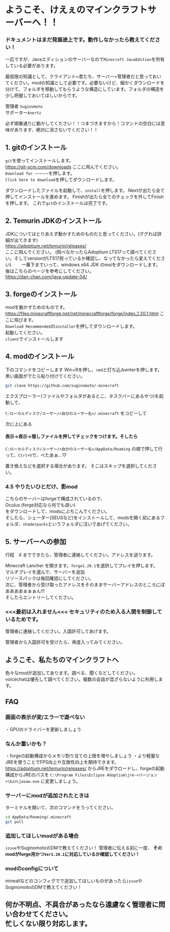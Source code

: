 # **ようこそ、けえぇのマインクラフトサーバーへ！！**

### **ドキュメントはまだ発展途上です。動作しなかったら教えてください！**

一応ですが、Javaエディションのサーバーなので`Minecraft JavaEdition`を所有している必要があります。

最低限の知識として、クライアント=君たち、サーバー=管理者だと思っておいてください。modの知識として必要です。必要ないけど、細かくダウンロードを分けて、フォルダを移動してもらうような構造にしています。フォルダの構造を少し把握しておいてほしいからです。

管理者 `Suginomoto`<br>
サポーター`Anertz`

必ず順番通りに動かしてください！！つまづきますから！コマンドの空白には意味があります、絶対に消さないでください！！

## 1. gitのインストール
`git`を使ってインストールします。  
https://git-scm.com/downloads 
ここに飛んでください。  
`Download for ~~~~~~`を押します。  
`Click here to download`を押してダウンロードします。

ダウンロードしたファイルを起動して、`install`を押します。
Nextが出たら全て押してインストールを進めます。
Finishが出たら全てのチェックを外してFinishを押します。
これで`git`のインストールは完了です。

## 2. Temurin JDKのインストール
JDKについてはとりあえず動かすためのものだと思ってください。(ググれば詳細が出てきます)  
https://adoptium.net/temurin/releases/  
ここに飛んでください。  (飛べなかったらAdoptium LTS17って調べてください。そしてversionがLTS17担っているか確認し、なってなかったら変えてください)　　
一番下までいって、windows x64 JDK のmsiをダウンロードします。  
後はこちらのページを参考にしてください。  
https://dan-chan.com/java-update-04/  


## 3. forgeのインストール
modを動かすためのものです。  
https://files.minecraftforge.net/net/minecraftforge/forge/index_1.20.1.html
ここに飛びます。  
`Download Recommended`の`installer`を押してダウンロードします。  
起動してください。  
`client`でインストールします  

## 4. modのインストール 
下のコマンドをコピーします
Win+Rを押し、`cmd`と打ち込みenterを押します。  
黒い画面がでたら貼り付けてください。  

```bash
git clone https://github.com/suginomoto/.minecraft 
```

エクスプローラー(ファイルやフォルダがあるとこ、タスクバーにあるやつ)を起動して、

`C:ローカルディスク/ユーザー/<自分のユーザー名>/.minecraft` をコピーして

次に上にある  
#### 表示->表示->隠しファイルを押してチェックをつけます。そしたら  
`C:ローカルディスク/ユーザー/<自分のユーザー名>/AppData/Roaming`
の順で押して行って、`Ctrl+V`で、べたあぁ...♡  

置き換えなどを選択する場合があります。
そこはスキップを選択してください。

### 4.5 やりたいひとだけ、影mod  
こちらのサーバーはforgeで構成されているので、  
Oculus (forge対応なら何でも良い)  
をダウンロードして、modsにぶちこんでください。  
そしたら、シェーダー(SEUSなど)をインストールして、modsを開く前にあるフォルダ、`shaderpacks`というフォルダに注いであげてください。

## 5. サーバーへの参加
行程　4 までできたら、管理者に連絡してください。アドレスを送ります。

Minecraft Lancher を開きます。`forge1.20.1`を選択してプレイを押します。  
マルチプレイを選んで、サーバーを追加  
リソースパックは毎回確認にしてください。  
次に、管理者から受け取ったアドレスをそのままサーバーアドレスのところにぱああああぁぁぁん!!!  
そしたらエントリーしてください。　

### <<<最初は入れません<<< セキュリティのため入る人間を制御しているためです。
管理者に連絡してください。入国許可してあげます。

管理者から入国許可を受けたら、再度入ってみてください。

## ようこそ、私たちのマインクラフトへ
色々なmodが追加してあります。調べる、聞くなどしてください。  
voicechatは優先して調べてください。複数の会話が混ざらないように利用します。

## FAQ

### 画面の表示が変/エラーで遊べない
・GPUのドライバーを更新しましょう

### なんか重いかも？
・forgeの起動構成からメモリ割り当ての上限を増やしましょう
・より軽量なJREを使うことでFPS向上や互換性向上を期待できます。<br>
https://adoptium.net/temurin/releases/ からJREをダウロードし、forgeの起動構成からJREのパスを
`C:\Program Files\Eclipse Adoptium\jre-<バージョン>\bin\javaw.exe`
に変更しましょう。<br>


### サーバーにmodが追加されたときは
ターミナルを開いて、次のコマンドをうってください。

```bash
cd AppData/Roaming/.minecraft
git pull
```
### 追加してほしいmodがある場合
`issue`やSuginomotoのDMで教えてください！
管理者に伝える前に一度、
**そのmodがforge用かつ`Ver1.20.1`に対応しているか確認してください！**

### modのconfigについて
mineallなどのコンフィグでで追加してほしいものがあったら`issue`やSuginomotoのDMで教えてください！

## 何か不明点、不具合があったなら遠慮なく管理者に問い合わせてください。<br>忙しくない限り対応します。
